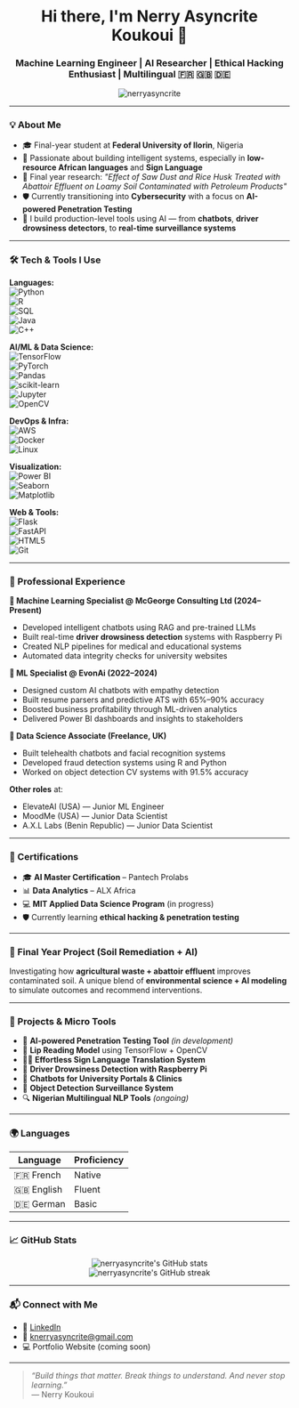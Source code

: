 <h1 align="center">Hi there, I'm Nerry Asyncrite Koukoui 👋</h1>
<h3 align="center">Machine Learning Engineer | AI Researcher | Ethical Hacking Enthusiast | Multilingual 🇫🇷 🇬🇧 🇩🇪</h3>

<p align="center">
  <img src="https://komarev.com/ghpvc/?username=nerryasyncrite&label=Profile%20views&color=0e75b6&style=flat" alt="nerryasyncrite" />
</p>

---

### 💡 About Me

- 🎓 Final-year student at **Federal University of Ilorin**, Nigeria  
- 🤖 Passionate about building intelligent systems, especially in **low-resource African languages** and **Sign Language**  
- 🔬 Final year research: *"Effect of Saw Dust and Rice Husk Treated with Abattoir Effluent on Loamy Soil Contaminated with Petroleum Products"*
- 🛡️ Currently transitioning into **Cybersecurity** with a focus on **AI-powered Penetration Testing**
- 🧠 I build production-level tools using AI — from **chatbots**, **driver drowsiness detectors**, to **real-time surveillance systems**

---

### 🛠️ Tech & Tools I Use

**Languages:**  
![Python](https://img.shields.io/badge/-Python-05122A?style=flat&logo=python)  
![R](https://img.shields.io/badge/-R-276DC3?style=flat&logo=r)  
![SQL](https://img.shields.io/badge/-SQL-4479A1?style=flat&logo=MySQL)  
![Java](https://img.shields.io/badge/-Java-007396?style=flat&logo=java)  
![C++](https://img.shields.io/badge/-C++-00599C?style=flat&logo=cplusplus)  

**AI/ML & Data Science:**  
![TensorFlow](https://img.shields.io/badge/-TensorFlow-FF6F00?style=flat&logo=tensorflow)  
![PyTorch](https://img.shields.io/badge/-PyTorch-EE4C2C?style=flat&logo=pytorch)  
![Pandas](https://img.shields.io/badge/-Pandas-150458?style=flat&logo=pandas)  
![scikit-learn](https://img.shields.io/badge/-Scikit--Learn-F7931E?style=flat&logo=scikit-learn)  
![Jupyter](https://img.shields.io/badge/-Jupyter-F37626?style=flat&logo=jupyter)  
![OpenCV](https://img.shields.io/badge/-OpenCV-5C3EE8?style=flat&logo=opencv)

**DevOps & Infra:**  
![AWS](https://img.shields.io/badge/-AWS-232F3E?style=flat&logo=amazon-aws)  
![Docker](https://img.shields.io/badge/-Docker-2496ED?style=flat&logo=docker)  
![Linux](https://img.shields.io/badge/-Linux-FCC624?style=flat&logo=linux)

**Visualization:**  
![Power BI](https://img.shields.io/badge/-Power%20BI-F2C811?style=flat&logo=powerbi)  
![Seaborn](https://img.shields.io/badge/-Seaborn-3776AB?style=flat&logo=python)  
![Matplotlib](https://img.shields.io/badge/-Matplotlib-008080?style=flat&logo=python)

**Web & Tools:**  
![Flask](https://img.shields.io/badge/-Flask-000000?style=flat&logo=flask)  
![FastAPI](https://img.shields.io/badge/-FastAPI-009688?style=flat&logo=fastapi)  
![HTML5](https://img.shields.io/badge/-HTML5-E34F26?style=flat&logo=html5)  
![Git](https://img.shields.io/badge/-Git-F05032?style=flat&logo=git)

---

### 💼 Professional Experience

**🔸 Machine Learning Specialist @ McGeorge Consulting Ltd (2024–Present)**  
- Developed intelligent chatbots using RAG and pre-trained LLMs  
- Built real-time **driver drowsiness detection** systems with Raspberry Pi  
- Created NLP pipelines for medical and educational systems  
- Automated data integrity checks for university websites

**🔸 ML Specialist @ EvonAi (2022–2024)**  
- Designed custom AI chatbots with empathy detection  
- Built resume parsers and predictive ATS with 65%–90% accuracy  
- Boosted business profitability through ML-driven analytics  
- Delivered Power BI dashboards and insights to stakeholders  

**🔸 Data Science Associate (Freelance, UK)**  
- Built telehealth chatbots and facial recognition systems  
- Developed fraud detection systems using R and Python  
- Worked on object detection CV systems with 91.5% accuracy  

**Other roles** at:
- ElevateAI (USA) — Junior ML Engineer  
- MoodMe (USA) — Junior Data Scientist  
- A.X.L Labs (Benin Republic) — Junior Data Scientist

---

### 📜 Certifications

- 🎓 **AI Master Certification** – Pantech Prolabs  
- 📊 **Data Analytics** – ALX Africa  
- 💻 **MIT Applied Data Science Program** (in progress)  
- 🛡️ Currently learning **ethical hacking & penetration testing**

---

### 🧪 Final Year Project (Soil Remediation + AI)

Investigating how **agricultural waste + abattoir effluent** improves contaminated soil. A unique blend of **environmental science + AI modeling** to simulate outcomes and recommend interventions.

---

### 🚀 Projects & Micro Tools

- 🔐 **AI-powered Penetration Testing Tool** *(in development)*  
- 📸 **Lip Reading Model** using TensorFlow + OpenCV  
- 🤟🏾 **Effortless Sign Language Translation System**  
- 🧠 **Driver Drowsiness Detection with Raspberry Pi**  
- 💬 **Chatbots for University Portals & Clinics**  
- 🔎 **Object Detection Surveillance System**  
- 🔍 **Nigerian Multilingual NLP Tools** *(ongoing)*

---

### 🌍 Languages

| Language | Proficiency |
|----------|-------------|
| 🇫🇷 French | Native |
| 🇬🇧 English | Fluent |
| 🇩🇪 German | Basic |

---

### 📈 GitHub Stats

<p align="center">
  <img src="https://github-readme-stats.vercel.app/api?username=nerryasyncrite&show_icons=true&theme=radical" alt="nerryasyncrite's GitHub stats" />
  <br />
  <img src="https://github-readme-streak-stats.herokuapp.com/?user=nerryasyncrite&theme=dark" alt="nerryasyncrite's GitHub streak" />
</p>

---

### 📬 Connect with Me

- 🔗 [LinkedIn](https://www.linkedin.com/in/nerryasyncrite/)
- 📧 knerryasyncrite@gmail.com  
- 💻 Portfolio Website (coming soon)

---

> _“Build things that matter. Break things to understand. And never stop learning.”_  
— Nerry Koukoui

